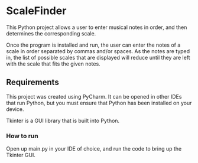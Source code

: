 # ScaleFinder

This Python project allows a user to enter musical notes in order, and then determines the corresponding scale.

Once the program is installed and run, 
the user can enter the notes of a scale in order separated by commas and/or spaces. As the notes are typed in, 
the list of possible scales that are displayed will reduce until they are left with the scale that fits the given notes.

## Requirements


This project was created using PyCharm. It can be opened in other IDEs that run Python, but you must ensure that Python has been installed on your device.

Tkinter is a GUI library that is built into Python.

### How to run

Open up main.py in your IDE of choice, and run the code to bring up the Tkinter GUI.

